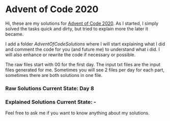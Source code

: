 # Advent of Code 2020
Hi, these are my solutions for [Advent of Code 2020](https://adventofcode.com/2020).
As I started, I simply solved the tasks quick and dirty, but tried to explain more the later it became.

I add a folder *AdventOfCodeSolutions* where I will start explaining what I did and comment the code for you (and future me) to understand what i did. 
I will also enhance or rewrite the code if necessary or possible.

The raw files start with 00 for the first day. The input txt files are the input files generated for me.
Sometimes you will see 2 files per day for each part, sometimes there are both solutions in one file.

### Raw Solutions Current State: Day 8
### Explained Solutions Current State: -


Feel free to ask me if you want to know anything about my solutions.